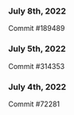 ### July 8th, 2022

Commit #189489

### July 5th, 2022

Commit #314353


### July 4th, 2022

Commit #72281
